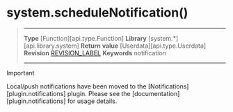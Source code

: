 # system.scheduleNotification()

> --------------------- ------------------------------------------------------------------------------------------
> __Type__              [Function][api.type.Function]
> __Library__           [system.*][api.library.system]
> __Return value__      [Userdata][api.type.Userdata]
> __Revision__          [REVISION_LABEL](REVISION_URL)
> __Keywords__          notification
> --------------------- ------------------------------------------------------------------------------------------

<div class="guide-notebox-imp">
<div class="notebox-title-imp">Important</div>

Local/push notifications have been moved to the [Notifications][plugin.notifications] plugin. Please see the [documentation][plugin.notifications] for usage details.

</div>
